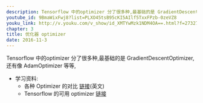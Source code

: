 ```yaml
---
description: Tensorflow 中的optimizer 分了很多种,最基础的是 GradientDescentOptimizer,还有像 AdamOptimizer 等等.
youtube_id: 9BmaWixFwj8?list=PLXO45tsB95cKI5AIlf5TxxFPzb-0zeVZ8
youku_link: http://v.youku.com/v_show/id_XMTYwMzk1NDM4OA==.html?f=27327189&o=1
chapter: 3
title: 优化器 optimizer
date: 2016-11-3
---
```


Tensorflow 中的optimizer 分了很多种,最基础的是 GradientDescentOptimizer,还有像 AdamOptimizer 等等,

* 学习资料:
  * 各种 Optimizer 的对比 [链接](http://cs231n.github.io/neural-networks-3/)(英文)
  * Tensorflow 的可用 optimizer [链接](https://www.tensorflow.org/versions/r0.9/api_docs/python/train.html) 